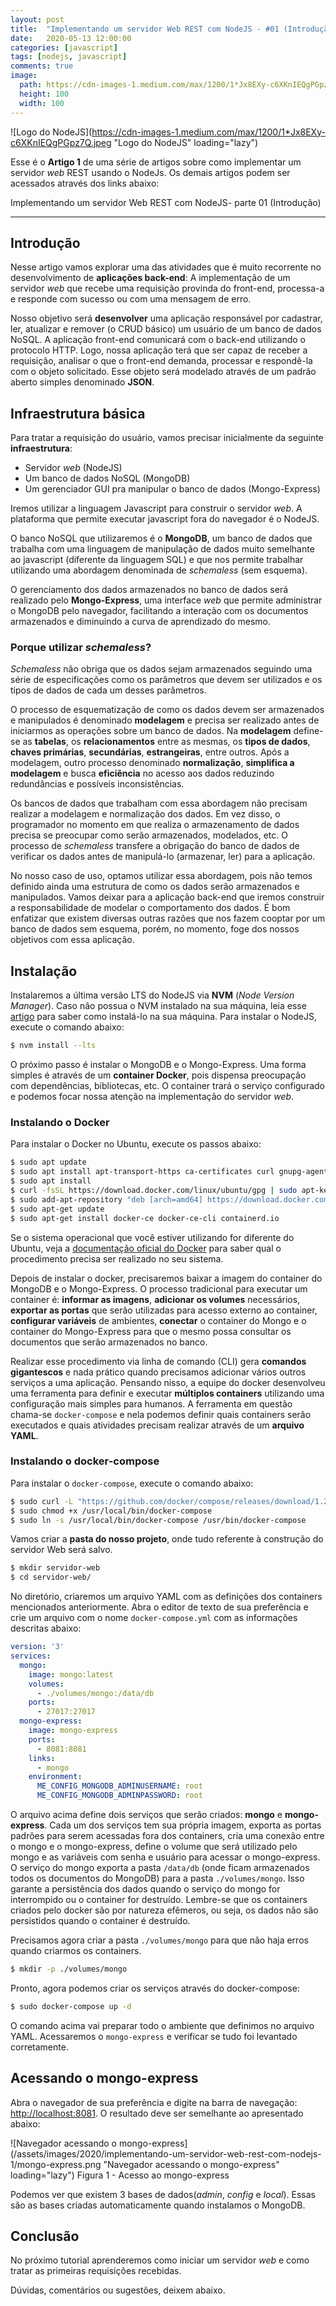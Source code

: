 ```yaml
---
layout: post
title:  "Implementando um servidor Web REST com NodeJS - #01 (Introdução)"
date:   2020-05-13 12:00:00
categories: [javascript]
tags: [nodejs, javascript]
comments: true
image:
  path: https://cdn-images-1.medium.com/max/1200/1*Jx8EXy-c6XKnIEQgPGpz7Q.jpeg
  height: 100
  width: 100
---
```


![Logo do NodeJS](https://cdn-images-1.medium.com/max/1200/1*Jx8EXy-c6XKnIEQgPGpz7Q.jpeg "Logo do NodeJS" loading="lazy")

Esse é o **Artigo 1** de uma série de artigos sobre como implementar um servidor _web_ REST usando o NodeJs. Os demais artigos podem ser acessados através dos links abaixo:

Implementando um servidor Web REST com NodeJS- parte 01 (Introdução)

---

## Introdução

Nesse artigo vamos explorar uma das atividades que é muito recorrente no desenvolvimento de **aplicações back-end**: A implementação de um servidor _web_ que recebe uma requisição provinda do front-end, processa-a e responde com sucesso ou com uma mensagem de erro.

Nosso objetivo será **desenvolver** uma aplicação responsável por cadastrar, ler, atualizar e remover (o CRUD básico) um usuário de um banco de dados NoSQL. A aplicação front-end comunicará com o back-end utilizando o protocolo HTTP. Logo, nossa aplicação terá que ser capaz de receber a requisição, analisar o que o front-end demanda, processar e respondê-la com o objeto solicitado. Esse objeto será modelado através de um padrão aberto simples denominado **JSON**.

## Infraestrutura básica

Para tratar a requisição do usuário, vamos precisar inicialmente da seguinte **infraestrutura**:
- Servidor _web_ (NodeJS)
- Um banco de dados NoSQL (MongoDB)
- Um gerenciador GUI pra manipular o banco de dados (Mongo-Express)

Iremos utilizar a linguagem Javascript para construir o servidor _web_. A plataforma que permite executar javascript fora do navegador é o NodeJS.

O banco NoSQL que utilizaremos é o **MongoDB**, um banco de dados que trabalha com uma linguagem de manipulação de dados muito semelhante ao javascript (diferente da linguagem SQL) e que nos permite trabalhar utilizando uma abordagem denominada de _schemaless_ (sem esquema).

O gerenciamento dos dados armazenados no banco de dados será realizado pelo **Mongo-Express**, uma interface _web_ que permite administrar o MongoDB pelo navegador, facilitando a interação com os documentos armazenados e diminuindo a curva de aprendizado do mesmo.

### Porque utilizar _schemaless_?

_Schemaless_ não obriga que os dados sejam armazenados seguindo uma série de especificações como os parâmetros que devem ser utilizados e os tipos de dados de cada um desses parâmetros.

O processo de esquematização de como os dados devem ser armazenados e manipulados é denominado **modelagem** e precisa ser realizado antes de iniciarmos as operações sobre um banco de dados. Na **modelagem** define-se as **tabelas**, os **relacionamentos** entre as mesmas, os **tipos de dados**, **chaves primárias**, **secundárias**, **estrangeiras**, entre outros. Após a modelagem, outro processo denominado **normalização**, **simplifica a modelagem** e busca **eficiência** no acesso aos dados reduzindo redundâncias e possíveis inconsistências.

Os bancos de dados que trabalham com essa abordagem não precisam realizar a modelagem e normalização dos dados. Em vez disso, o programador no momento em que realiza o armazenamento de dados precisa se preocupar como serão armazenados, modelados, etc. O processo de _schemaless_ transfere a obrigação do banco de dados de verificar os dados antes de manipulá-lo (armazenar, ler) para a aplicação.

No nosso caso de uso, optamos utilizar essa abordagem, pois não temos definido ainda uma estrutura de como os dados serão armazenados e manipulados. Vamos deixar para a aplicação back-end que iremos construir a responsabilidade de modelar o comportamento dos dados. É bom enfatizar que existem diversas outras razões que nos fazem cooptar por um banco de dados sem esquema, porém, no momento, foge dos nossos objetivos com essa aplicação.

## Instalação

Instalaremos a última versão LTS do NodeJS via **NVM** (_Node Version Manager_). Caso não possua o NVM instalado na sua máquina, leia esse [artigo](https://lets00.github.io/posts/gerenciando-versoes-do-node-com-nvm/) para saber como instalá-lo na sua máquina. Para instalar o NodeJS, execute o comando abaixo:

```sh
$ nvm install --lts 
```

O próximo passo é instalar o MongoDB e o Mongo-Express. Uma forma simples é através de um **container Docker**, pois dispensa preocupação com dependências, bibliotecas, etc. O container trará o serviço configurado e podemos focar nossa atenção na implementação do servidor _web_. 

### Instalando o Docker

Para instalar o Docker no Ubuntu, execute os passos abaixo:

```sh
$ sudo apt update
$ sudo apt install apt-transport-https ca-certificates curl gnupg-agent software-properties-common
$ sudo apt install
$ curl -fsSL https://download.docker.com/linux/ubuntu/gpg | sudo apt-key add -
$ sudo add-apt-repository "deb [arch=amd64] https://download.docker.com/linux/ubuntu $(lsb_release -cs) stable"
$ sudo apt-get update
$ sudo apt-get install docker-ce docker-ce-cli containerd.io
```

Se o sistema operacional que você estiver utilizando for diferente do Ubuntu, veja a [documentação oficial do Docker](https://docs.docker.com/engine/install/) para saber qual o procedimento precisa ser realizado no seu sistema.

Depois de instalar o docker, precisaremos baixar a imagem do container do MongoDB e o Mongo-Express. O processo tradicional para executar um container é: **informar as imagens**, **adicionar os volumes** necessários, **exportar as portas** que serão utilizadas para acesso externo ao container, **configurar variáveis** de ambientes, **conectar** o container do Mongo e o container do Mongo-Express para que o mesmo possa consultar os documentos que serão armazenados no banco.

Realizar esse procedimento via linha de comando (CLI) gera **comandos gigantescos** e nada prático quando precisamos adicionar vários outros serviços a uma aplicação. Pensando nisso, a equipe do docker desenvolveu uma ferramenta para definir e executar **múltiplos containers** utilizando uma configuração mais simples para humanos. A ferramenta em questão chama-se `docker-compose` e nela podemos definir quais containers serão executados e quais atividades precisam realizar através de um **arquivo YAML**.

### Instalando o docker-compose

Para instalar o `docker-compose`, execute o comando abaixo:

``` sh
$ sudo curl -L "https://github.com/docker/compose/releases/download/1.25.5/docker-compose-$(uname -s)-$(uname -m)" -o /usr/local/bin/docker-compose
$ sudo chmod +x /usr/local/bin/docker-compose
$ sudo ln -s /usr/local/bin/docker-compose /usr/bin/docker-compose
```

Vamos criar a **pasta do nosso projeto**, onde tudo referente à construção do servidor Web será salvo.

```sh
$ mkdir servidor-web
$ cd servidor-web/
```

No diretório, criaremos um arquivo YAML com as definições dos containers mencionados anteriormente. Abra o editor de texto de sua preferência e crie um arquivo com o nome `docker-compose.yml` com as informações descritas abaixo:

```yaml
version: '3'
services:
  mongo:
    image: mongo:latest
    volumes:
      - ./volumes/mongo:/data/db
    ports:
      - 27017:27017
  mongo-express:
    image: mongo-express
    ports:
      - 8081:8081
    links:
      - mongo
    environment:
      ME_CONFIG_MONGODB_ADMINUSERNAME: root
      ME_CONFIG_MONGODB_ADMINPASSWORD: root
```

O arquivo acima define dois serviços que serão criados: **mongo** e **mongo-express**. Cada um dos serviços tem sua própria imagem, exporta as portas padrões para serem acessadas fora dos containers, cria uma conexão entre o mongo e o mongo-express, define o volume que será utilizado pelo mongo e as variáveis com senha e usuário para acessar o mongo-express. O serviço do mongo exporta a pasta `/data/db` (onde ficam armazenados todos os documentos do MongoDB) para a pasta `./volumes/mongo`. Isso garante a persistência dos dados quando o serviço do mongo for interrompido ou o container for destruído. Lembre-se que os containers criados pelo docker são por natureza efêmeros, ou seja, os dados não são persistidos quando o container é destruído.

Precisamos agora criar a pasta `./volumes/mongo` para que não haja erros quando criarmos os containers.

```sh
$ mkdir -p ./volumes/mongo
```

Pronto, agora podemos criar os serviços através do docker-compose:

```sh
$ sudo docker-compose up -d
```
O comando acima vai preparar todo o ambiente que definimos no arquivo YAML. Acessaremos o `mongo-express` e verificar se tudo foi levantado corretamente.

## Acessando o mongo-express

Abra o navegador de sua preferência e digite na barra de navegação: [http://localhost:8081](http://localhost:8081). O resultado deve ser semelhante ao apresentado abaixo:

![Navegador acessando o mongo-express](/assets/images/2020/implementando-um-servidor-web-rest-com-nodejs-1/mongo-express.png "Navegador acessando o mongo-express" loading="lazy")
Figura 1 - Acesso ao mongo-express

Podemos ver que existem 3 bases de dados(_admin_, _config_ e _local_). Essas são as bases criadas automaticamente quando instalamos o MongoDB.

## Conclusão

No próximo tutorial aprenderemos como iniciar um servidor _web_ e como tratar as primeiras requisições recebidas.

Dúvidas, comentários ou sugestões, deixem abaixo.
